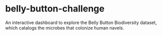 # belly-button-challenge
An interactive dashboard to explore the Belly Button Biodiversity dataset, which catalogs the microbes that colonize human navels.

